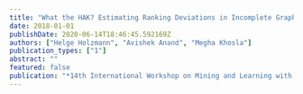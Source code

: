 ```yaml
---
title: "What the HAK? Estimating Ranking Deviations in Incomplete Graphs"
date: 2018-01-01
publishDate: 2020-06-14T18:46:45.592169Z
authors: ["Helge Holzmann", "Avishek Anand", "Megha Khosla"]
publication_types: ["1"]
abstract: ""
featured: false
publication: "*14th International Workshop on Mining and Learning with Graphs (MLG)-Co-located with 24th ACM SIGKDD International Conference on Knowledge Discovery and Data Mining (KDD), London, UK*"
---
```


